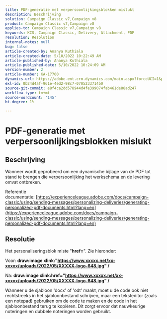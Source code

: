 ```yaml
---
title: PDF-generatie met verpersoonlijkingsblokken mislukt
description: Beschrijving
solution: Campaign Classic v7,Campaign v8
product: Campaign Classic v7,Campaign v8
applies-to: Campaign Classic v7,Campaign v8
keywords: KCS, Campaign Classic, Delivery, Attachment, PDF
resolution: Resolution
internal-notes: null
bug: false
article-created-by: Ananya Kuthiala
article-created-date: 5/10/2022 10:22:49 AM
article-published-by: Ananya Kuthiala
article-published-date: 5/10/2022 10:24:09 AM
version-number: 2
article-number: KA-17700
dynamics-url: https://adobe-ent.crm.dynamics.com/main.aspx?forceUCI=1&pagetype=entityrecord&etn=knowledgearticle&id=093ce123-4bd0-ec11-a7b5-0022480a8e40
exl-id: 0b24d4af-961e-4ed2-98c7-0705233714b0
source-git-commit: e8f4ca2dd578944d4fe399074fab461de88ad247
workflow-type: tm+mt
source-wordcount: '145'
ht-degree: 1%

---
```


# PDF-generatie met verpersoonlijkingsblokken mislukt

## Beschrijving


Wanneer wordt geprobeerd om een dynamische bijlage van de PDF tot stand te brengen die verpersoonlijking het werkschema en de levering omvat ontbreken.

Referentie documentatie: [https://experienceleague.adobe.com/docs/campaign-classic/using/sending-messages/personalizing-deliveries/generating-personalized-pdf-documents.html?lang=en](https://experienceleague.adobe.com/docs/campaign-classic/using/sending-messages/personalizing-deliveries/generating-personalized-pdf-documents.html?lang=en)


## Resolutie


Het personaliseringsblok miste &quot;<b>href=</b>&quot;. Zie hieronder:

Voor:
<b>draw:image xlink:&quot;https://www.xxxxx.net/xx-xxxxx/uploads/2022/05/XXXXX-logo-648.jpg&quot; /</b>

Na:
<b>draw:image xlink:href=&quot;https://www.xxxxx.net/xx-xxxxx/uploads/2022/05/XXXXX-logo-648.jpg&quot; /</b>

Wanneer u de sjabloon &#39;docx&#39; of &#39;odt&#39; maakt, moet u de code ook niet rechtstreeks in het sjabloonbestand schrijven, maar een teksteditor (zoals een notepad) gebruiken om de code te maken en de code in het sjabloonbestand terug te kopiëren. Dit zorgt ervoor dat nauwkeurige noteringen en dubbele noteringen worden gebruikt.
